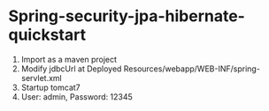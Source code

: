 Spring-security-jpa-hibernate-quickstart
========================================

1. Import as a maven project
2. Modify jdbcUrl at Deployed Resources/webapp/WEB-INF/spring-servlet.xml
3. Startup tomcat7
4. User: admin, Password: 12345
